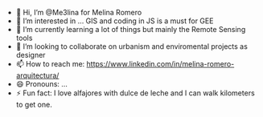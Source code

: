 - 👋 Hi, I’m @Me3lina for Melina Romero 
- 👀 I’m interested in ... GIS and coding in JS is a must for GEE
- 🌱 I’m currently learning a lot of things but mainly the Remote Sensing tools
- 💞️ I’m looking to collaborate on urbanism and enviromental projects as designer
- 📫 How to reach me: https://www.linkedin.com/in/melina-romero-arquitectura/ 
- 😄 Pronouns: ...
- ⚡ Fun fact: I love alfajores with dulce de leche and I can walk kilometers to get one.

<!---
Me3lina/Me3lina is a ✨ special ✨ repository because its `README.md` (this file) appears on your GitHub profile.
You can click the Preview link to take a look at your changes.
--->
